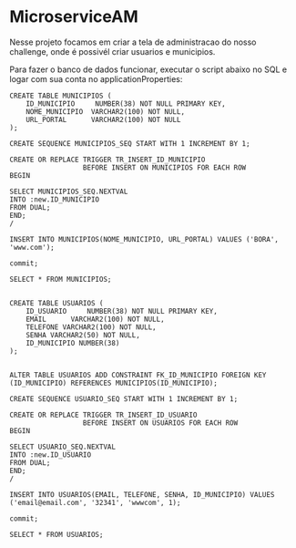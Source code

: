 # MicroserviceAM

Nesse projeto focamos em criar a tela de administracao do nosso challenge, onde é possivél criar usuarios e municipios. 

Para fazer o banco de dados funcionar, executar o script abaixo no SQL e logar com sua conta no applicationProperties:

```
CREATE TABLE MUNICIPIOS (
    ID_MUNICIPIO     NUMBER(38) NOT NULL PRIMARY KEY,
    NOME_MUNICIPIO  VARCHAR2(100) NOT NULL,
    URL_PORTAL      VARCHAR2(100) NOT NULL
);

CREATE SEQUENCE MUNICIPIOS_SEQ START WITH 1 INCREMENT BY 1;

CREATE OR REPLACE TRIGGER TR_INSERT_ID_MUNICIPIO
                  BEFORE INSERT ON MUNICIPIOS FOR EACH ROW       
BEGIN
 
SELECT MUNICIPIOS_SEQ.NEXTVAL
INTO :new.ID_MUNICIPIO
FROM DUAL;
END;
/

INSERT INTO MUNICIPIOS(NOME_MUNICIPIO, URL_PORTAL) VALUES ('BORA', 'www.com');

commit;

SELECT * FROM MUNICIPIOS;


CREATE TABLE USUARIOS (
    ID_USUARIO     NUMBER(38) NOT NULL PRIMARY KEY,
    EMAIL      VARCHAR2(100) NOT NULL,
    TELEFONE VARCHAR2(100) NOT NULL,
    SENHA VARCHAR2(50) NOT NULL,
    ID_MUNICIPIO NUMBER(38)
);


ALTER TABLE USUARIOS ADD CONSTRAINT FK_ID_MUNICIPIO FOREIGN KEY (ID_MUNICIPIO) REFERENCES MUNICIPIOS(ID_MUNICIPIO); 

CREATE SEQUENCE USUARIO_SEQ START WITH 1 INCREMENT BY 1;

CREATE OR REPLACE TRIGGER TR_INSERT_ID_USUARIO
                  BEFORE INSERT ON USUARIOS FOR EACH ROW       
BEGIN
 
SELECT USUARIO_SEQ.NEXTVAL
INTO :new.ID_USUARIO
FROM DUAL;
END;
/

INSERT INTO USUARIOS(EMAIL, TELEFONE, SENHA, ID_MUNICIPIO) VALUES ('email@email.com', '32341', 'wwwcom', 1);

commit;

SELECT * FROM USUARIOS;

```

